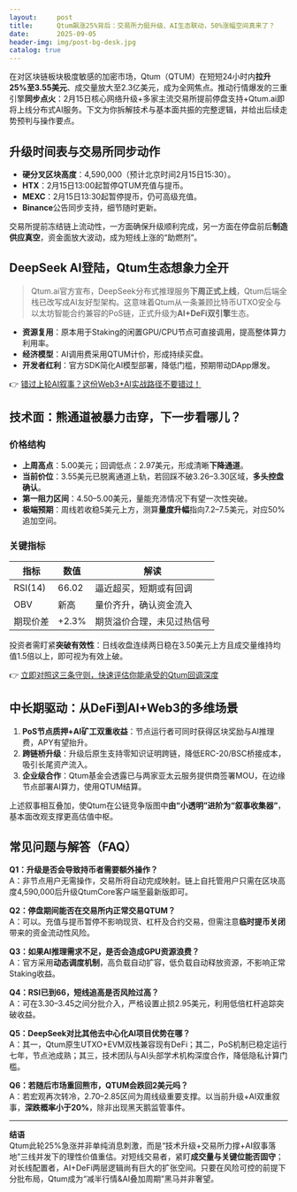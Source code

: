 ```yaml
---
layout:     post
title:      Qtum飙涨25%背后：交易所力挺升级、AI生态联动，50%涨幅空间真来了？
date:       2025-09-05
header-img: img/post-bg-desk.jpg
catalog: true
---
```


在对区块链板块极度敏感的加密市场，Qtum（QTUM）在短短24小时内**拉升25%至3.55美元**、成交量放大至2.3亿美元，成为全网焦点。推动行情爆发的三重引擎**同步点火**：2月15日核心网络升级+多家主流交易所提前停盘支持+Qtum.ai即将上线分布式AI服务。下文为你拆解技术与基本面共振的完整逻辑，并给出后续走势预判与操作要点。

## 升级时间表与交易所同步动作

- **硬分叉区块高度**：4,590,000（预计北京时间2月15日15:30）。  
- **HTX**：2月15日13:00起暂停QTUM充值与提币。  
- **MEXC**：2月15日13:30起暂停提币，仍可高级充值。  
- **Binance**公告同步支持，细节随时更新。

交易所提前冻结链上流动性，一方面确保升级顺利完成，另一方面在停盘前后**制造供应真空**，资金面放大波动，成为短线上涨的“助燃剂”。

## DeepSeek AI登陆，Qtum生态想象力全开

> Qtum.ai官方宣布，DeepSeek分布式推理服务**下周正式上线**，Qtum后端全栈已改写成AI友好型架构。这意味着Qtum从一条兼顾比特币UTXO安全与以太坊智能合约兼容的PoS链，正式升级为**AI+DeFi双引擎**生态。

- **资源复用**：原本用于Staking的闲置GPU/CPU节点可直接调用，提高整体算力利用率。  
- **经济模型**：AI调用费采用QTUM计价，形成持续买盘。  
- **开发者红利**：官方SDK简化AI模型部署，降低门槛，预期带动DApp爆发。

👉 [错过上轮AI叙事？这份Web3+AI实战路径不要错过！](https://okxdog.com/)

## 技术面：熊通道被暴力击穿，下一步看哪儿？

### 价格结构

- **上周高点**：5.00美元；回调低点：2.97美元，形成清晰**下降通道**。  
- **当前价位**：3.55美元已脱离通道上轨，若回踩不破3.26–3.30区域，**多头控盘确认**。  
- **第一阻力区间**：4.50–5.00美元，量能充沛情况下有望一次性突破。  
- **极端预期**：周线若收稳5美元上方，测算**量度升幅**指向7.2–7.5美元，对应50%追加空间。

### 关键指标

| 指标        | 数值  | 解读                       |
|-------------|-------|----------------------------|
| RSI(14)     | 66.02 | 逼近超买，短期或有回调     |
| OBV         | 新高  | 量价齐升，确认资金流入     |
| 期现价差    | +2.3% | 期货溢价合理，未见过热信号 |

投资者需盯紧**突破有效性**：日线收盘连续两日稳在3.50美元上方且成交量维持均值1.5倍以上，即可视为有效上破。

👉 [立即对照这三条守则，快速评估你能承受的Qtum回调深度](https://okxdog.com/)

## 中长期驱动：从DeFi到AI+Web3的多维场景

1. **PoS节点质押+AI矿工双重收益**：节点运行者可同时获得区块奖励与AI推理费，APY有望抬升。  
2. **跨链桥升级**：升级后原生支持零知识证明跨链，降低ERC-20/BSC桥接成本，吸引长尾资产流入。  
3. **企业级合作**：Qtum基金会透露已与两家亚太云服务提供商签署MOU，在边缘节点部署AI算力，使用QTUM结算。

上述叙事相互叠加，使Qtum在公链竞争版图中**由“小透明”进阶为“叙事收集器”**，基本面改观支撑更高估值中枢。

## 常见问题与解答（FAQ）

**Q1：升级是否会导致持币者需要额外操作？**  
A：非节点用户无需操作，交易所将自动完成映射。链上自托管用户只需在区块高度4,590,000后升级QtumCore客户端至最新版即可。

**Q2：停盘期间能否在交易所内正常交易QTUM？**  
A：可以。充值与提币暂停不影响现货、杠杆及合约交易，但需注意**临时提币关闭**带来的资金流动性风险。

**Q3：如果AI推理需求不足，是否会造成GPU资源浪费？**  
A：官方采用**动态调度机制**，高负载自动扩容，低负载自动释放资源，不影响正常Staking收益。

**Q4：RSI已到66，短线追高是否风险过高？**  
A：可在3.30–3.45之间分批介入，严格设置止损2.95美元，利用低倍杠杆追踪突破收益。

**Q5：DeepSeek对比其他去中心化AI项目优势在哪？**  
A：其一，Qtum原生UTXO+EVM双栈兼容现有DeFi；其二，PoS机制已稳定运行七年，节点池成熟；其三，技术团队与AI头部学术机构深度合作，降低隐私计算门槛。

**Q6：若随后市场重回熊市，QTUM会跌回2美元吗？**  
A：若宏观再次转冷，2.70–2.85区间为周线级重要支撑。以当前升级+AI双重叙事，**深跌概率小于20%**，除非出现黑天鹅监管事件。

---

**结语**  
Qtum此轮25%急涨并非单纯消息刺激，而是“技术升级+交易所力撑+AI叙事落地”三线并发下的理性价值重估。对短线交易者，紧盯**成交量与关键位能否固守**；对长线配置者，AI+DeFi两层逻辑尚有巨大的扩张空间。只要在风险可控的前提下分批布局，Qtum成为“减半行情&AI叠加周期”黑马并非奢望。
